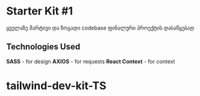 # Starter Kit #1
ყველაზე მარტივი და ზოგადი codebase ფინალური პროექტის დასაწყებად

## Technologies Used

 **SASS** - for design
 **AXIOS** - for requests
 **React Context** - for context
# tailwind-dev-kit-TS

